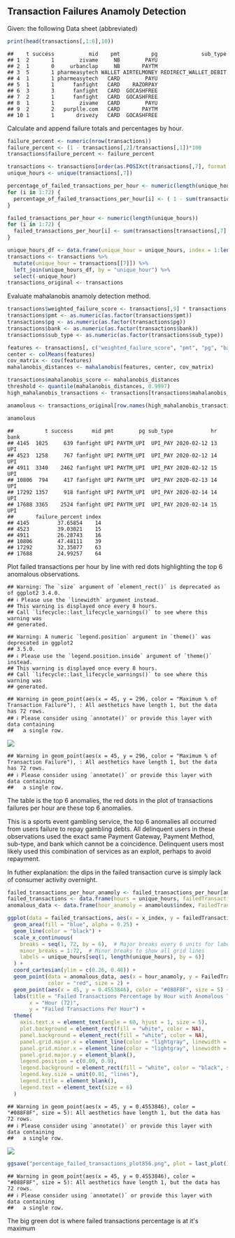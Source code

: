 

## Transaction Failures Anamoly Detection
Given: the following Data sheet (abbreviated)




``` r
print(head(transactions[,1:6],10))
```

```
##    t success           mid    pmt          pg              sub_type
## 1  2       1        zivame     NB        PAYU                      
## 2  1       0     urbanclap     NB       PAYTM                      
## 3  5       1 pharmeasytech WALLET AIRTELMONEY REDIRECT_WALLET_DEBIT
## 4  1       1 pharmeasytech   CARD        PAYU                      
## 5  1       1      fanfight   CARD    RAZORPAY                      
## 6  3       3      fanfight   CARD  GOCASHFREE                      
## 7  2       1      fanfight   CARD  GOCASHFREE                      
## 8  1       1        zivame   CARD        PAYU                      
## 9  2       2   purplle.com   CARD       PAYTM                      
## 10 1       1       drivezy   CARD  GOCASHFREE
```

Calculate and append failure totals and percentages by hour.


``` r
failure_percent <- numeric(nrow(transactions))
failure_percent <- (1 - transactions[,2]/transactions[,1])*100
transactions$failure_percent <- failure_percent

transactions <- transactions[order(as.POSIXct(transactions[,7], format = "%Y-%m-%d %H")),]
unique_hours <- unique(transactions[,7])

percentage_of_failed_transactions_per_hour <- numeric(length(unique_hours))
for (i in 1:72) {
  percentage_of_failed_transactions_per_hour[i] <- ( 1 - sum(transactions[transactions[,7] == unique_hours[i],2])/sum(transactions[transactions[,7] == unique_hours[i],1]))
}

failed_transactions_per_hour <- numeric(length(unique_hours))
for (i in 1:72) {
  failed_transactions_per_hour[i] <- sum(transactions[transactions[,7] == unique_hours[i],1]) - sum(transactions[transactions[,7] == unique_hours[i],2])
}
```




``` r
unique_hours_df <- data.frame(unique_hour = unique_hours, index = 1:length(unique_hours))
transactions <- transactions %>%
  mutate(unique_hour = transactions[[7]]) %>%
  left_join(unique_hours_df, by = "unique_hour") %>%
  select(-unique_hour)  
transactions_original <- transactions 
```

Evaluate mahalanobis anamoly detection method.


``` r
transactions$weighted_failure_score <- transactions[,9] * transactions[,1] *100 
transactions$pmt <- as.numeric(as.factor(transactions$pmt))
transactions$pg <- as.numeric(as.factor(transactions$pg))
transactions$bank <- as.numeric(as.factor(transactions$bank))
transactions$sub_type <- as.numeric(as.factor(transactions$sub_type))

features <- transactions[, c("weighted_failure_score", "pmt", "pg", "bank", "sub_type")]
center <- colMeans(features)
cov_matrix <- cov(features)
mahalanobis_distances <- mahalanobis(features, center, cov_matrix)

transactions$mahalanobis_score <- mahalanobis_distances
threshold <- quantile(mahalanobis_distances, 0.9997)
high_mahalanobis_transactions <- transactions[transactions$mahalanobis_score > threshold, ]

anamolous <- transactions_original[row.names(high_mahalanobis_transactions),]
```


``` r
anamolous
```

```
##          t success      mid pmt        pg sub_type            hr bank
## 4145  1025     639 fanfight UPI PAYTM_UPI  UPI_PAY 2020-02-12 13  UPI
## 4523  1258     767 fanfight UPI PAYTM_UPI  UPI_PAY 2020-02-12 14  UPI
## 4911  3340    2462 fanfight UPI PAYTM_UPI  UPI_PAY 2020-02-12 15  UPI
## 10806  794     417 fanfight UPI PAYTM_UPI  UPI_PAY 2020-02-13 14  UPI
## 17292 1357     918 fanfight UPI PAYTM_UPI  UPI_PAY 2020-02-14 14  UPI
## 17688 3365    2524 fanfight UPI PAYTM_UPI  UPI_PAY 2020-02-14 15  UPI
##       failure_percent index
## 4145         37.65854    14
## 4523         39.03021    15
## 4911         26.28743    16
## 10806        47.48111    39
## 17292        32.35077    63
## 17688        24.99257    64
```

Plot failed transactions per hour by line with red dots highlighting the top 6 anomalous observations.




```
## Warning: The `size` argument of `element_rect()` is deprecated as of ggplot2 3.4.0.
## ℹ Please use the `linewidth` argument instead.
## This warning is displayed once every 8 hours.
## Call `lifecycle::last_lifecycle_warnings()` to see where this warning was
## generated.
```

```
## Warning: A numeric `legend.position` argument in `theme()` was deprecated in ggplot2
## 3.5.0.
## ℹ Please use the `legend.position.inside` argument of `theme()` instead.
## This warning is displayed once every 8 hours.
## Call `lifecycle::last_lifecycle_warnings()` to see where this warning was
## generated.
```

```
## Warning in geom_point(aes(x = 45, y = 296, color = "Maximum % of Transaction Failure"), : All aesthetics have length 1, but the data has 72 rows.
## ℹ Please consider using `annotate()` or provide this layer with data containing
##   a single row.
```

![](R_files/figure-html/unnamed-chunk-9-1.png)<!-- -->

```
## Warning in geom_point(aes(x = 45, y = 296, color = "Maximum % of Transaction Failure"), : All aesthetics have length 1, but the data has 72 rows.
## ℹ Please consider using `annotate()` or provide this layer with data containing
##   a single row.
```

The table is the top 6 anomalies, the red dots in the plot of transactions failures per hour are these top 6 anomalies. 

This is a sports event gambling service, the top 6 anomalies all occurred from users failure to repay gambling debts.
All delinquent users in these observations used the exact same Payment Gateway, Payment Method, sub-type, and bank which 
cannot be a coincidence. Delinquent users most likely used this combination of services as an exploit, perhaps to avoid 
repayment. 

In futher explanation: the dips in the failed transaction curve is simply lack of consumer activity overnight. 

``` r
failed_transactions_per_hour_anamoly <- failed_transactions_per_hour[anamolous$index]
failed_transactions <- data.frame(hours = unique_hours, failedTransactions = percentage_of_failed_transactions_per_hour, x_index = seq(1:72))
anomalous_data <- data.frame(hour_anamoly = anamolous$index, FailedTransactions_anamoly = percentage_of_failed_transactions_per_hour[anamolous$index])

ggplot(data = failed_transactions, aes(x = x_index, y = failedTransactions)) + 
  geom_area(fill = "blue", alpha = 0.25) + 
  geom_line(color = "black") +  
  scale_x_continuous(
    breaks = seq(1, 72, by = 6),  # Major breaks every 6 units for labels
    minor_breaks = 1:72,  # Minor breaks to show all grid lines
    labels = unique_hours[seq(1, length(unique_hours), by = 6)]
  ) + 
  coord_cartesian(ylim = c(0.26, 0.48)) +  
  geom_point(data = anomalous_data, aes(x = hour_anamoly, y = FailedTransactions_anamoly),
             color = "red", size = 2) + 
  geom_point(aes(x = 45, y = 0.4553846), color = "#088F8F", size = 5) +
  labs(title = "Failed Transactions Percentage by Hour with Anomalous Transactions in Red", 
       x = "Hour (72)", 
       y = "Failed Transactions Per Hour") +
  theme(
    axis.text.x = element_text(angle = 60, hjust = 1, size = 5), 
    plot.background = element_rect(fill = "white", color = NA),
    panel.background = element_rect(fill = "white", color = NA),
    panel.grid.major.x = element_line(color = "lightgray", linewidth = 0.1),  # Very thin major x grid lines
    panel.grid.minor.x = element_line(color = "lightgray", linewidth = 0.1),  # Very thin minor x grid lines
    panel.grid.major.y = element_blank(), 
    legend.position = c(0.09, 0.9),  
    legend.background = element_rect(fill = "white", color = "black", size = 0.5),  
    legend.key.size = unit(0.01, "lines"),  
    legend.title = element_blank(),  
    legend.text = element_text(size = 6)
  )
```

```
## Warning in geom_point(aes(x = 45, y = 0.4553846), color = "#088F8F", size = 5): All aesthetics have length 1, but the data has 72 rows.
## ℹ Please consider using `annotate()` or provide this layer with data containing
##   a single row.
```

![](R_files/figure-html/unnamed-chunk-10-1.png)<!-- -->

``` r
ggsave("percentage_failed_transactions_plot856.png", plot = last_plot(), width = 10, height = 6, dpi = 300)
```

```
## Warning in geom_point(aes(x = 45, y = 0.4553846), color = "#088F8F", size = 5): All aesthetics have length 1, but the data has 72 rows.
## ℹ Please consider using `annotate()` or provide this layer with data containing
##   a single row.
```



The big green dot is where failed transactions percentage is at it's maximum 
